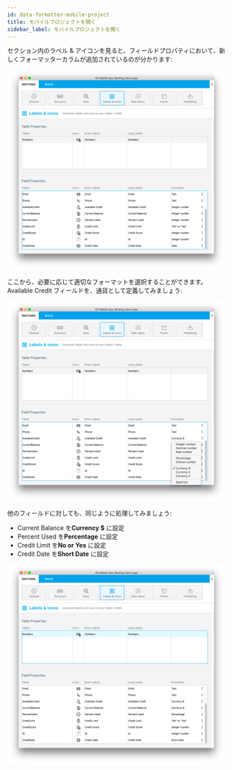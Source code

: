```yaml
---
id: data-formatter-mobile-project
title: モバイルプロジェクトを開く
sidebar_label: モバイルプロジェクトを開く
---
```

セクション内のラベル & アイコンを見ると、フィールドプロパティにおいて、新しくフォーマッターカラムが追加されているのが分かります:

![データフォーマッターラベルアイコン](assets/data-formatter/data-formatter-labels-icons.png)

ここから、必要に応じて適切なフォーマットを選択することができます。 Available Credit フィールドを、通貨として定義してみましょう:

![利用可能なクレジットの通貨](assets/data-formatter/available-credit-currency.png)

他のフィールドに対しても、同じように処理してみましょう:

* Current Balance を**Currency $** に設定
* Percent Used を**Percentage** に設定
* Credit Limit を**No or Yes** に設定
* Credit Date を**Short Date** に設定

![フィールドフォーマッターを選択](assets/data-formatter/select-field-formatters.png)